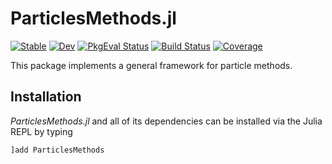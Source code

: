 # ParticlesMethods.jl

[![Stable](https://img.shields.io/badge/docs-stable-blue.svg)](https://juliagni.github.io/ParticlesMethods.jl/stable)
[![Dev](https://img.shields.io/badge/docs-dev-blue.svg)](https://juliagni.github.io/ParticlesMethods.jl/dev)
[![PkgEval Status](https://juliaci.github.io/NanosoldierReports/pkgeval_badges/P/ParticlesMethods.svg)](https://juliaci.github.io/NanosoldierReports/pkgeval_badges/P/ParticlesMethods.html)
[![Build Status](https://github.com/JuliaGNI/ParticlesMethods.jl/workflows/CI/badge.svg)](https://github.com/JuliaGNI/ParticlesMethods.jl/actions)
[![Coverage](https://codecov.io/gh/JuliaGNI/ParticlesMethods.jl/branch/master/graph/badge.svg)](https://codecov.io/gh/JuliaGNI/ParticlesMethods.jl)

This package implements a general framework for particle methods.

## Installation

*ParticlesMethods.jl* and all of its dependencies can be installed via the Julia REPL by typing 
```julia
]add ParticlesMethods
```
